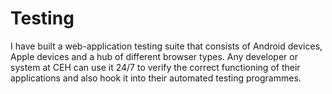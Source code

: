 # Testing
 
I have built a web-application testing suite that consists of Android devices, Apple devices and a hub of different browser types. Any developer or system at CEH can use it 24/7 to verify the correct functioning of their applications and also hook it into their automated testing programmes.
